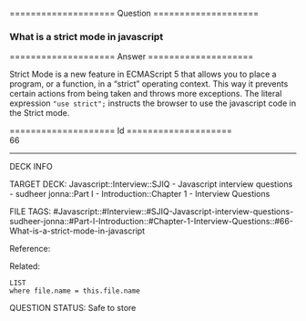 ==================== Question ====================  

### What is a strict mode in javascript  

==================== Answer ====================  

Strict Mode is a new feature in ECMAScript 5 that allows you to place a program,
or a function, in a “strict” operating context. This way it prevents certain
actions from being taken and throws more exceptions. The literal expression
`"use strict";` instructs the browser to use the javascript code in the Strict
mode.

==================== Id ====================  
66

---

DECK INFO

TARGET DECK: Javascript::Interview::SJIQ - Javascript interview questions - sudheer jonna::Part I - Introduction::Chapter 1 - Interview Questions

FILE TAGS: #Javascript::#Interview::#SJIQ-Javascript-interview-questions-sudheer-jonna::#Part-I-Introduction::#Chapter-1-Interview-Questions::#66-What-is-a-strict-mode-in-javascript

Reference:

Related:

```dataview
LIST
where file.name = this.file.name
```

QUESTION STATUS: Safe to store
